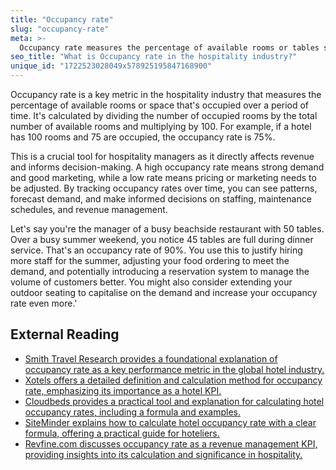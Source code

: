 ```yaml
---
title: "Occupancy rate"
slug: "occupancy-rate"
meta: >-
  Occupancy rate measures the percentage of available rooms or tables sold in a hotel, restaurant, or bar. It helps gauge how well a venue attracts guests.
seo_title: "What is Occupancy rate in the hospitality industry?"
unique_id: "1722523028049x578925195847168900"
---
```


Occupancy rate is a key metric in the hospitality industry that measures the percentage of available rooms or space that's occupied over a period of time. It's calculated by dividing the number of occupied rooms by the total number of available rooms and multiplying by 100. For example, if a hotel has 100 rooms and 75 are occupied, the occupancy rate is 75%.

This is a crucial tool for hospitality managers as it directly affects revenue and informs decision-making. A high occupancy rate means strong demand and good marketing, while a low rate means pricing or marketing needs to be adjusted. By tracking occupancy rates over time, you can see patterns, forecast demand, and make informed decisions on staffing, maintenance schedules, and revenue management.

Let's say you're the manager of a busy beachside restaurant with 50 tables. Over a busy summer weekend, you notice 45 tables are full during dinner service. That's an occupancy rate of 90%. You use this to justify hiring more staff for the summer, adjusting your food ordering to meet the demand, and potentially introducing a reservation system to manage the volume of customers better. You might also consider extending your outdoor seating to capitalise on the demand and increase your occupancy rate even more.'

## External Reading

- [Smith Travel Research provides a foundational explanation of occupancy rate as a key performance metric in the global hotel industry.](https://str.com/data-insights-blog/what-is-occupancy-rate)
- [Xotels offers a detailed definition and calculation method for occupancy rate, emphasizing its importance as a hotel KPI.](https://www.xotels.com/en/glossary/occupancy-rate)
- [Cloudbeds provides a practical tool and explanation for calculating hotel occupancy rates, including a formula and examples.](https://www.cloudbeds.com/tools/occupancy-calculator/#:~:text=Here%20is%20the%20occupancy%20rate,of%20rooms%20multiplied%20by%20100.)
- [SiteMinder explains how to calculate hotel occupancy rate with a clear formula, offering a practical guide for hoteliers.](https://www.siteminder.com/calculate-your-occupancy-rate/)
- [Revfine.com discusses occupancy rate as a revenue management KPI, providing insights into its calculation and significance in hospitality.](https://www.revfine.com/what-is-an-occupancy-rate/)